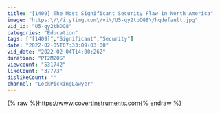 ```yaml
---
title: "[1409] The Most Significant Security Flaw in North America"
image: "https:\/\/i.ytimg.com\/vi\/U5-qy2tbDG8\/hqdefault.jpg"
vid_id: "U5-qy2tbDG8"
categories: "Education"
tags: ["[1409]","Significant","Security"]
date: "2022-02-05T07:33:09+03:00"
vid_date: "2022-02-04T14:00:26Z"
duration: "PT2M20S"
viewcount: "531742"
likeCount: "37773"
dislikeCount: ""
channel: "LockPickingLawyer"
---
```

{% raw %}<a rel="nofollow" target="blank" href="https://www.covertinstruments.com">https://www.covertinstruments.com</a>{% endraw %}
